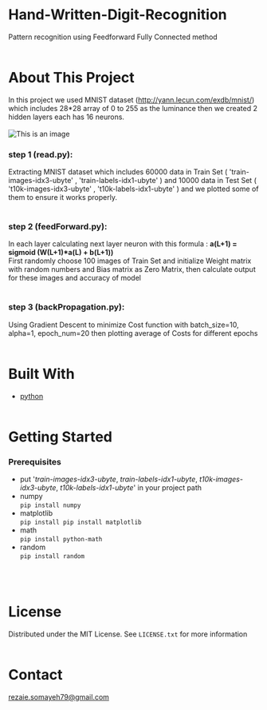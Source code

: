 # Hand-Written-Digit-Recognition
Pattern recognition using Feedforward Fully Connected method
<br /><br />

# About This Project
In this project we used MNIST dataset (http://yann.lecun.com/exdb/mnist/) which includes 28*28 array of 0 to 255 as the luminance then we created 2 hidden layers each has 16 neurons.<br /><br />
![This is an image](https://s4.uupload.ir/files/screenshot_from_2021-12-17_12-27-51_qwdg.png)

### step 1 (read.py):<br />
Extracting MNIST dataset which includes 60000 data in Train Set ( 'train-images-idx3-ubyte' , 'train-labels-idx1-ubyte' ) and 10000 data in Test Set ( 't10k-images-idx3-ubyte' , 't10k-labels-idx1-ubyte' ) and we plotted some of them to ensure it works properly.<br /><br />

### step 2 (feedForward.py):<br />
In each layer calculating next layer neuron with this formula : __a(L+1) = sigmoid (W(L+1)*a(L) + b(L+1))__ <br />
First randomly choose 100 images of Train Set and initialize Weight matrix with random numbers and Bias matrix as Zero Matrix, then calculate output for these images and accuracy of model<br /><br />

### step 3 (backPropagation.py):<br />
Using Gradient Descent to minimize Cost function with batch_size=10, alpha=1, epoch_num=20 then plotting average of Costs for different epochs<br /><br />

# Built With
- [python](https://www.python.org/) <br /><br />

# Getting Started
### Prerequisites
- put '_train-images-idx3-ubyte_, _train-labels-idx1-ubyte_, _t10k-images-idx3-ubyte_, _t10k-labels-idx1-ubyte_' in your project path
- numpy <br />
    `pip install numpy`
- matplotlib <br />
    `pip install pip install matplotlib`
- math <br />
    `pip install python-math`
- random <br />
    `pip install random`
    
<br /><br />
# License
Distributed under the MIT License. See `LICENSE.txt` for more information
<br /><br />

# Contact
rezaie.somayeh79@gmail.com
